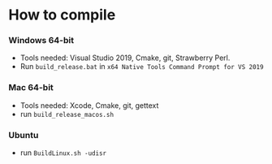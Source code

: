 # How to compile

### Windows 64-bit  
- Tools needed: Visual Studio 2019, Cmake, git, Strawberry Perl.
- Run `build_release.bat` in `x64 Native Tools Command Prompt for VS 2019`

### Mac 64-bit  
- Tools needed: Xcode, Cmake, git, gettext
- run `build_release_macos.sh`

### Ubuntu  
- run `BuildLinux.sh -udisr`
